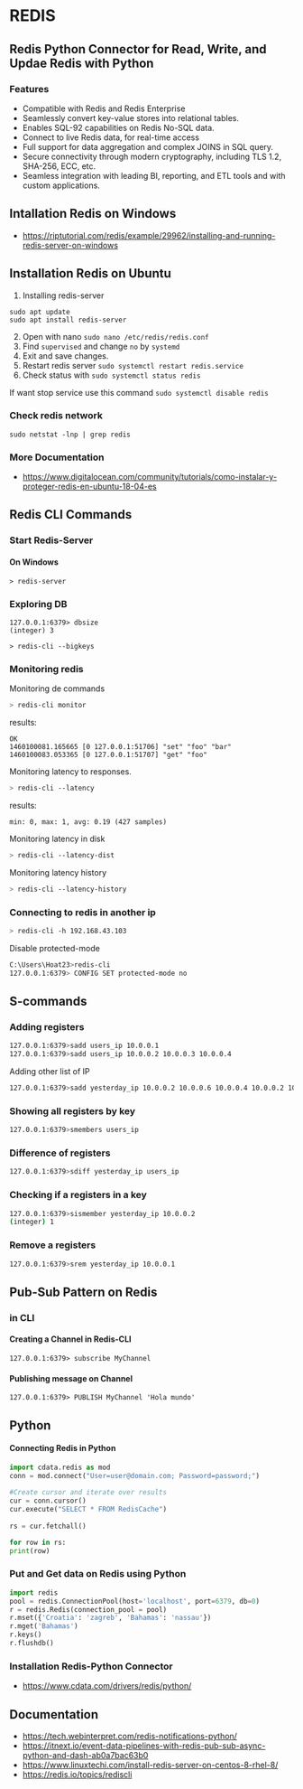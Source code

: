 # REDIS

## Redis Python Connector for Read, Write, and Updae Redis with Python


### Features
- Compatible with Redis and Redis Enterprise
- Seamlessly convert key-value stores into relational tables.
- Enables SQL-92 capabilities on Redis No-SQL data.
- Connect to live Redis data, for real-time access
- Full support for data aggregation and complex JOINS in SQL query.
- Secure connectivity through modern cryptography, including TLS 1.2, SHA-256, ECC, etc.
- Seamless integration with leading BI, reporting, and ETL tools and with custom applications.

## Intallation  Redis on Windows

- https://riptutorial.com/redis/example/29962/installing-and-running-redis-server-on-windows

## Installation Redis on Ubuntu
1. Installing redis-server
```
sudo apt update
sudo apt install redis-server
```
2. Open with nano ```sudo nano /etc/redis/redis.conf```
3. Find ```supervised``` and change ```no``` by ```systemd```
4. Exit and save changes.
5. Restart redis server ```sudo systemctl restart redis.service```
6. Check status with ```sudo systemctl status redis```

If want stop service use this command ```sudo systemctl disable redis```

### Check redis network
```
sudo netstat -lnp | grep redis
```

### More Documentation
- https://www.digitalocean.com/community/tutorials/como-instalar-y-proteger-redis-en-ubuntu-18-04-es

## Redis CLI Commands

### Start Redis-Server
#### On Windows
```
> redis-server
```

### Exploring DB
```
127.0.0.1:6379> dbsize
(integer) 3
```

```
> redis-cli --bigkeys
```
### Monitoring redis
Monitoring de commands
```bash
> redis-cli monitor
```
results:
```
OK
1460100081.165665 [0 127.0.0.1:51706] "set" "foo" "bar"
1460100083.053365 [0 127.0.0.1:51707] "get" "foo"
```

Monitoring latency to responses.
```bash
> redis-cli --latency
```
results:
```
min: 0, max: 1, avg: 0.19 (427 samples)
```

Monitoring latency in disk
```bash
> redis-cli --latency-dist
``` 

Monitoring latency history
```bash
> redis-cli --latency-history
```
### Connecting to redis in another ip
```bash
> redis-cli -h 192.168.43.103
```
Disable protected-mode
```bash
C:\Users\Hoat23>redis-cli
127.0.0.1:6379> CONFIG SET protected-mode no
```
## S-commands

### Adding registers
```bash
127.0.0.1:6379>sadd users_ip 10.0.0.1
127.0.0.1:6379>sadd users_ip 10.0.0.2 10.0.0.3 10.0.0.4
```
Adding other list of IP
```bash
127.0.0.1:6379>sadd yesterday_ip 10.0.0.2 10.0.0.6 10.0.0.4 10.0.0.2 10.0.0.3 10.0.0.4
```
### Showing all registers by key
```bash
127.0.0.1:6379>smembers users_ip
```
### Difference of registers
```bash
127.0.0.1:6379>sdiff yesterday_ip users_ip
```
### Checking if a registers in a key
```bash
127.0.0.1:6379>sismember yesterday_ip 10.0.0.2
(integer) 1
```
### Remove a registers
```bash
127.0.0.1:6379>srem yesterday_ip 10.0.0.1
```
## Pub-Sub Pattern on Redis
### in CLI

#### Creating a Channel in Redis-CLI
```
127.0.0.1:6379> subscribe MyChannel
```
#### Publishing message on Channel
```
127.0.0.1:6379> PUBLISH MyChannel 'Hola mundo'
```
## Python

#### Connecting Redis in Python
```python
import cdata.redis as mod
conn = mod.connect("User=user@domain.com; Password=password;")
 
#Create cursor and iterate over results
cur = conn.cursor()
cur.execute("SELECT * FROM RedisCache")
 
rs = cur.fetchall()

for row in rs:
print(row)
```

### Put and Get data on Redis using Python
```python
import redis
pool = redis.ConnectionPool(host='localhost', port=6379, db=0)
r = redis.Redis(connection_pool = pool)
r.mset({'Croatia': 'zagreb', 'Bahamas': 'nassau'})
r.mget('Bahamas')
r.keys()
r.flushdb()
```

### Installation Redis-Python Connector 
- https://www.cdata.com/drivers/redis/python/

## Documentation

- https://tech.webinterpret.com/redis-notifications-python/
- https://itnext.io/event-data-pipelines-with-redis-pub-sub-async-python-and-dash-ab0a7bac63b0
- https://www.linuxtechi.com/install-redis-server-on-centos-8-rhel-8/
- https://redis.io/topics/rediscli
